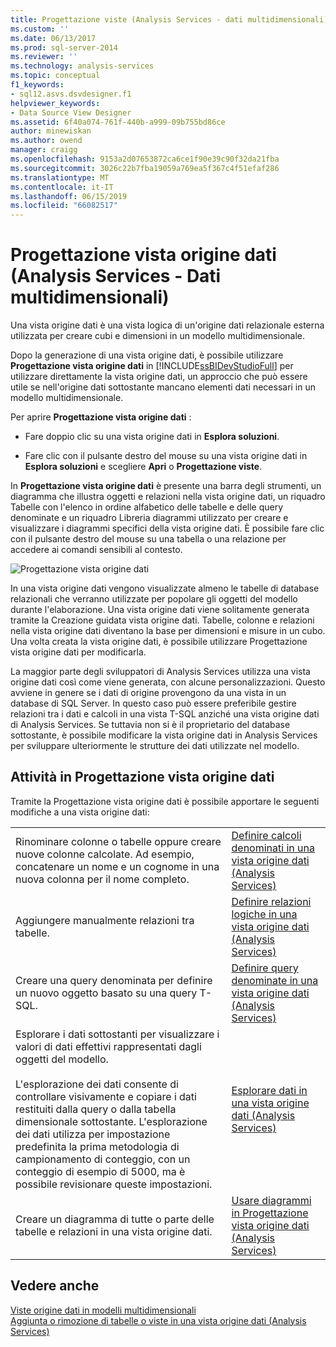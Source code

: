 ```yaml
---
title: Progettazione viste (Analysis Services - dati multidimensionali) dell'origine dati | Microsoft Docs
ms.custom: ''
ms.date: 06/13/2017
ms.prod: sql-server-2014
ms.reviewer: ''
ms.technology: analysis-services
ms.topic: conceptual
f1_keywords:
- sql12.asvs.dsvdesigner.f1
helpviewer_keywords:
- Data Source View Designer
ms.assetid: 6f40a074-761f-440b-a999-09b755bd86ce
author: minewiskan
ms.author: owend
manager: craigg
ms.openlocfilehash: 9153a2d07653872ca6ce1f90e39c90f32da21fba
ms.sourcegitcommit: 3026c22b7fba19059a769ea5f367c4f51efaf286
ms.translationtype: MT
ms.contentlocale: it-IT
ms.lasthandoff: 06/15/2019
ms.locfileid: "66082517"
---
```

# <a name="data-source-view-designer-analysis-services---multidimensional-data"></a>Progettazione vista origine dati (Analysis Services - Dati multidimensionali)
  Una vista origine dati è una vista logica di un'origine dati relazionale esterna utilizzata per creare cubi e dimensioni in un modello multidimensionale.  
  
 Dopo la generazione di una vista origine dati, è possibile utilizzare **Progettazione vista origine dati** in [!INCLUDE[ssBIDevStudioFull](../includes/ssbidevstudiofull-md.md)] per utilizzare direttamente la vista origine dati, un approccio che può essere utile se nell'origine dati sottostante mancano elementi dati necessari in un modello multidimensionale.  
  
 Per aprire **Progettazione vista origine dati** :  
  
-   Fare doppio clic su una vista origine dati in **Esplora soluzioni**.  
  
-   Fare clic con il pulsante destro del mouse su una vista origine dati in **Esplora soluzioni** e scegliere **Apri** o **Progettazione viste**.  
  
 In **Progettazione vista origine dati** è presente una barra degli strumenti, un diagramma che illustra oggetti e relazioni nella vista origine dati, un riquadro Tabelle con l'elenco in ordine alfabetico delle tabelle e delle query denominate e un riquadro Libreria diagrammi utilizzato per creare e visualizzare i diagrammi specifici della vista origine dati. È possibile fare clic con il pulsante destro del mouse su una tabella o una relazione per accedere ai comandi sensibili al contesto.  
  
 ![Progettazione vista origine dati](media/ssas-dsvdesigner.PNG "progettazione vista origine dati")  
  
 In una vista origine dati vengono visualizzate almeno le tabelle di database relazionali che verranno utilizzate per popolare gli oggetti del modello durante l'elaborazione. Una vista origine dati viene solitamente generata tramite la Creazione guidata vista origine dati. Tabelle, colonne e relazioni nella vista origine dati diventano la base per dimensioni e misure in un cubo. Una volta creata la vista origine dati, è possibile utilizzare Progettazione vista origine dati per modificarla.  
  
 La maggior parte degli sviluppatori di Analysis Services utilizza una vista origine dati così come viene generata, con alcune personalizzazioni. Questo avviene in genere se i dati di origine provengono da una vista in un database di SQL Server. In questo caso può essere preferibile gestire relazioni tra i dati e calcoli in una vista T-SQL anziché una vista origine dati di Analysis Services. Se tuttavia non si è il proprietario del database sottostante, è possibile modificare la vista origine dati in Analysis Services per sviluppare ulteriormente le strutture dei dati utilizzate nel modello.  
  
## <a name="tasks-in-data-source-view-designer"></a>Attività in Progettazione vista origine dati  
 Tramite la Progettazione vista origine dati è possibile apportare le seguenti modifiche a una vista origine dati:  
  
|||  
|-|-|  
|Rinominare colonne o tabelle oppure creare nuove colonne calcolate. Ad esempio, concatenare un nome e un cognome in una nuova colonna per il nome completo.|[Definire calcoli denominati in una vista origine dati &#40;Analysis Services&#41;](multidimensional-models/define-named-calculations-in-a-data-source-view-analysis-services.md)|  
|Aggiungere manualmente relazioni tra tabelle.|[Definire relazioni logiche in una vista origine dati &#40;Analysis Services&#41;](multidimensional-models/define-logical-relationships-in-a-data-source-view-analysis-services.md)|  
|Creare una query denominata per definire un nuovo oggetto basato su una query T-SQL.|[Definire query denominate in una vista origine dati &#40;Analysis Services&#41;](multidimensional-models/define-named-queries-in-a-data-source-view-analysis-services.md)|  
|Esplorare i dati sottostanti per visualizzare i valori di dati effettivi rappresentati dagli oggetti del modello.<br /><br /> L'esplorazione dei dati consente di controllare visivamente e copiare i dati restituiti dalla query o dalla tabella dimensionale sottostante. L'esplorazione dei dati utilizza per impostazione predefinita la prima metodologia di campionamento di conteggio, con un conteggio di esempio di 5000, ma è possibile revisionare queste impostazioni.|[Esplorare dati in una vista origine dati &#40;Analysis Services&#41;](multidimensional-models/explore-data-in-a-data-source-view-analysis-services.md)|  
|Creare un diagramma di tutte o parte delle tabelle e relazioni in una vista origine dati.|[Usare diagrammi in Progettazione vista origine dati &#40;Analysis Services&#41;](multidimensional-models/work-with-diagrams-in-data-source-view-designer-analysis-services.md)|  
  
## <a name="see-also"></a>Vedere anche  
 [Viste origine dati in modelli multidimensionali](multidimensional-models/data-source-views-in-multidimensional-models.md)   
 [Aggiunta o rimozione di tabelle o viste in una vista origine dati &#40;Analysis Services&#41;](multidimensional-models/adding-or-removing-tables-or-views-in-a-data-source-view-analysis-services.md)  
  
  
